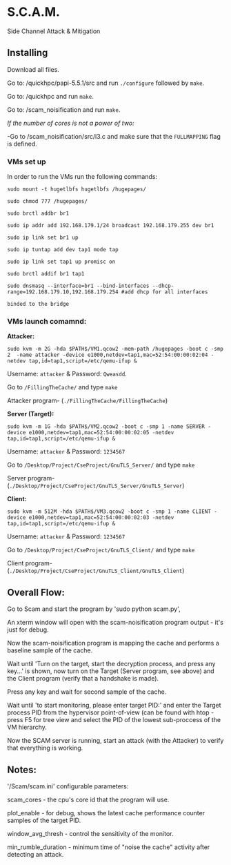 # S.C.A.M.

Side Channel Attack & Mitigation

## Installing

Download all files.

Go to: /quickhpc/papi-5.5.1/src and run `./configure` followed by `make`.

Go to: /quickhpc and run `make`.

Go to: /scam_noisification and run `make`.

*If the number of cores is not a power of two:*

-Go to /scam_noisification/src/l3.c and make sure that the `FULLMAPPING` flag is defined.

### VMs set up

In order to run the VMs run the following commands:

`sudo mount -t hugetlbfs hugetlbfs /hugepages/`

`sudo chmod 777 /hugepages/`

`sudo brctl addbr br1`

`sudo ip addr add 192.168.179.1/24 broadcast 192.168.179.255 dev br1`

`sudo ip link set br1 up`

`sudo ip tuntap add dev tap1 mode tap`

`sudo ip link set tap1 up promisc on`

`sudo brctl addif br1 tap1`

`sudo dnsmasq --interface=br1 --bind-interfaces --dhcp-range=192.168.179.10,192.168.179.254 #add dhcp for all interfaces `

`binded to the bridge`



### VMs launch comamnd:

**Attacker:**

`sudo kvm -m 2G -hda $PATH$/VM1.qcow2 -mem-path /hugepages -boot c -smp 2  -name attacker -device e1000,netdev=tap1,mac=52:54:00:00:02:04 -netdev tap,id=tap1,script=/etc/qemu-ifup &`

Username: `attacker` & Password: `Qweasdd`.

Go to `/FillingTheCache/` and type `make`

Attacker program-   (`./FillingTheCache/FillingTheCache`)

**Server (Target):**

`sudo kvm -m 1G -hda $PATH$/VM2.qcow2 -boot c -smp 1 -name SERVER -device e1000,netdev=tap1,mac=52:54:00:00:02:05 -netdev tap,id=tap1,script=/etc/qemu-ifup &`

Username: `attacker` & Password: `1234567`

Go to `/Desktop/Project/CseProject/GnuTLS_Server/` and type `make`

Server program-   (`./Desktop/Project/CseProject/GnuTLS_Server/GnuTLS_Server`)

**Client:**

`sudo kvm -m 512M -hda $PATH$/VM3.qcow2 -boot c -smp 1 -name CLIENT -device e1000,netdev=tap1,mac=52:54:00:00:02:03 -netdev tap,id=tap1,script=/etc/qemu-ifup &`

Username: `attacker` & Password: `1234567`

Go to `/Desktop/Project/CseProject/GnuTLS_Client/` and type `make`

Client program-   (`./Desktop/Project/CseProject/GnuTLS_Client/GnuTLS_Client`)

## Overall Flow:

Go to Scam and start the program by 'sudo python scam.py',

An xterm window will open with the scam-noisification program output - it's just for debug.

Now the scam-noisification program is mapping the cache and performs a baseline sample of the cache.

Wait until 'Turn on the target, start the decryption process, and press any key...' is shown, now turn on the Target (Server program, see above) and the Client program (verify that a handshake is made).

Press any key and wait for second sample of the cache.

Wait until 'to start monitoring, please enter target PID:' and enter the Target process PID from the hypervisor point-of-view (can be found with htop - press F5 for tree view and select the PID of the lowest sub-proccess of the VM hierarchy.

Now the SCAM server is running, start an attack (with the Attacker) to verify that everything is working.

## Notes: 

'/Scam/scam.ini' configurable parameters:

scam_cores - the cpu's core id that the program will use.

plot_enable - for debug, shows the latest cache performance counter samples of the target PID.

window_avg_thresh - control the sensitivity of the monitor.

min_rumble_duration - minimum time of "noise the cache" activity after detecting an attack.
